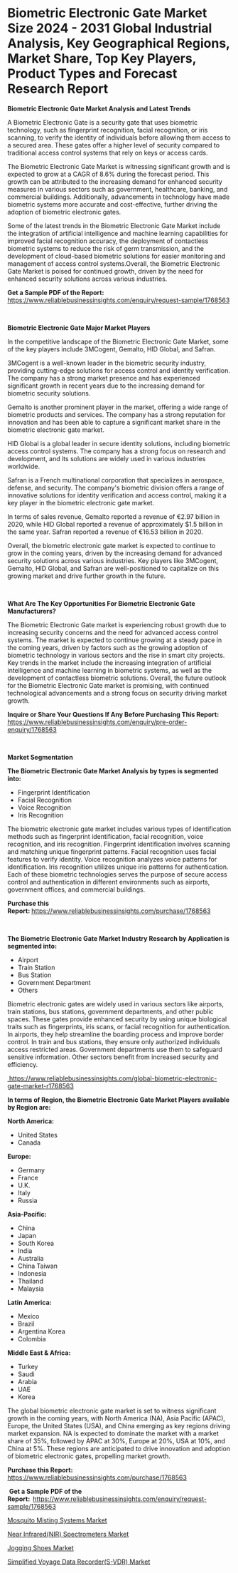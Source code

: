 <p><h1>Biometric Electronic Gate Market Size 2024 - 2031 Global Industrial Analysis, Key Geographical Regions, Market Share, Top Key Players, Product Types and Forecast Research Report</h1></p><p><strong>Biometric Electronic Gate Market Analysis and Latest Trends</strong></p>
<p><p>A Biometric Electronic Gate is a security gate that uses biometric technology, such as fingerprint recognition, facial recognition, or iris scanning, to verify the identity of individuals before allowing them access to a secured area. These gates offer a higher level of security compared to traditional access control systems that rely on keys or access cards.</p><p>The Biometric Electronic Gate Market is witnessing significant growth and is expected to grow at a CAGR of 8.6% during the forecast period. This growth can be attributed to the increasing demand for enhanced security measures in various sectors such as government, healthcare, banking, and commercial buildings. Additionally, advancements in technology have made biometric systems more accurate and cost-effective, further driving the adoption of biometric electronic gates.</p><p>Some of the latest trends in the Biometric Electronic Gate Market include the integration of artificial intelligence and machine learning capabilities for improved facial recognition accuracy, the deployment of contactless biometric systems to reduce the risk of germ transmission, and the development of cloud-based biometric solutions for easier monitoring and management of access control systems.Overall, the Biometric Electronic Gate Market is poised for continued growth, driven by the need for enhanced security solutions across various industries.</p></p>
<p><strong>Get a Sample PDF of the Report:&nbsp;</strong> <a href="https://www.reliablebusinessinsights.com/enquiry/request-sample/1768563">https://www.reliablebusinessinsights.com/enquiry/request-sample/1768563</a></p>
<p>&nbsp;</p>
<p><strong>Biometric Electronic Gate Major Market Players</strong></p>
<p><p>In the competitive landscape of the Biometric Electronic Gate Market, some of the key players include 3MCogent, Gemalto, HID Global, and Safran. </p><p>3MCogent is a well-known leader in the biometric security industry, providing cutting-edge solutions for access control and identity verification. The company has a strong market presence and has experienced significant growth in recent years due to the increasing demand for biometric security solutions.</p><p>Gemalto is another prominent player in the market, offering a wide range of biometric products and services. The company has a strong reputation for innovation and has been able to capture a significant market share in the biometric electronic gate market.</p><p>HID Global is a global leader in secure identity solutions, including biometric access control systems. The company has a strong focus on research and development, and its solutions are widely used in various industries worldwide.</p><p>Safran is a French multinational corporation that specializes in aerospace, defense, and security. The company's biometric division offers a range of innovative solutions for identity verification and access control, making it a key player in the biometric electronic gate market.</p><p>In terms of sales revenue, Gemalto reported a revenue of €2.97 billion in 2020, while HID Global reported a revenue of approximately $1.5 billion in the same year. Safran reported a revenue of €16.53 billion in 2020.</p><p>Overall, the biometric electronic gate market is expected to continue to grow in the coming years, driven by the increasing demand for advanced security solutions across various industries. Key players like 3MCogent, Gemalto, HID Global, and Safran are well-positioned to capitalize on this growing market and drive further growth in the future.</p></p>
<p>&nbsp;</p>
<p><strong>What Are The Key Opportunities For Biometric Electronic Gate Manufacturers?</strong></p>
<p><p>The Biometric Electronic Gate market is experiencing robust growth due to increasing security concerns and the need for advanced access control systems. The market is expected to continue growing at a steady pace in the coming years, driven by factors such as the growing adoption of biometric technology in various sectors and the rise in smart city projects. Key trends in the market include the increasing integration of artificial intelligence and machine learning in biometric systems, as well as the development of contactless biometric solutions. Overall, the future outlook for the Biometric Electronic Gate market is promising, with continued technological advancements and a strong focus on security driving market growth.</p></p>
<p><strong>Inquire or Share Your Questions If Any Before Purchasing This Report:</strong> <a href="https://www.reliablebusinessinsights.com/enquiry/pre-order-enquiry/1768563">https://www.reliablebusinessinsights.com/enquiry/pre-order-enquiry/1768563</a></p>
<p>&nbsp;</p>
<p><strong>Market Segmentation</strong></p>
<p><strong>The Biometric Electronic Gate Market Analysis by types is segmented into:</strong></p>
<p><ul><li>Fingerprint Identification</li><li>Facial Recognition</li><li>Voice Recognition</li><li>Iris Recognition</li></ul></p>
<p><p>The biometric electronic gate market includes various types of identification methods such as fingerprint identification, facial recognition, voice recognition, and iris recognition. Fingerprint identification involves scanning and matching unique fingerprint patterns. Facial recognition uses facial features to verify identity. Voice recognition analyzes voice patterns for identification. Iris recognition utilizes unique iris patterns for authentication. Each of these biometric technologies serves the purpose of secure access control and authentication in different environments such as airports, government offices, and commercial buildings.</p></p>
<p><strong>Purchase this Report:&nbsp;</strong><a href="https://www.reliablebusinessinsights.com/purchase/1768563">https://www.reliablebusinessinsights.com/purchase/1768563</a></p>
<p>&nbsp;</p>
<p><strong>The Biometric Electronic Gate Market Industry Research by Application is segmented into:</strong></p>
<p><ul><li>Airport</li><li>Train Station</li><li>Bus Station</li><li>Government Department</li><li>Others</li></ul></p>
<p><p>Biometric electronic gates are widely used in various sectors like airports, train stations, bus stations, government departments, and other public spaces. These gates provide enhanced security by using unique biological traits such as fingerprints, iris scans, or facial recognition for authentication. In airports, they help streamline the boarding process and improve border control. In train and bus stations, they ensure only authorized individuals access restricted areas. Government departments use them to safeguard sensitive information. Other sectors benefit from increased security and efficiency.</p></p>
<p><a href="https://www.reliablebusinessinsights.com/global-biometric-electronic-gate-market-r1768563">&nbsp;https://www.reliablebusinessinsights.com/global-biometric-electronic-gate-market-r1768563</a></p>
<p><strong>In terms of Region, the Biometric Electronic Gate Market Players available by Region are:</strong></p>
<p>
    <p> <strong> North America: </strong>
        <ul>
            <li>United States</li>
            <li>Canada</li>
        </ul>
        </p> 
    <p> <strong> Europe: </strong>
        <ul>
            <li>Germany</li>
            <li>France</li>
            <li>U.K.</li>
            <li>Italy</li>
            <li>Russia</li>
        </ul>
        </p> 
    <p> <strong> Asia-Pacific: </strong>
        <ul>
            <li>China</li>
            <li>Japan</li>
            <li>South Korea</li>
            <li>India</li>
            <li>Australia</li>
            <li>China Taiwan</li>
            <li>Indonesia</li>
            <li>Thailand</li>
            <li>Malaysia</li>
        </ul>
        </p> 
    <p> <strong> Latin America: </strong>
        <ul>
            <li>Mexico</li>
            <li>Brazil</li>
            <li>Argentina Korea</li>
            <li>Colombia</li>
        </ul>
        </p> 
    <p> <strong> Middle East & Africa: </strong>
        <ul>
            <li>Turkey</li>
            <li>Saudi</li>
            <li>Arabia</li>
            <li>UAE</li>
            <li>Korea</li>
        </ul>
    </p>
    </p>
<p><p>The global biometric electronic gate market is set to witness significant growth in the coming years, with North America (NA), Asia Pacific (APAC), Europe, the United States (USA), and China emerging as key regions driving market expansion. NA is expected to dominate the market with a market share of 35%, followed by APAC at 30%, Europe at 20%, USA at 10%, and China at 5%. These regions are anticipated to drive innovation and adoption of biometric electronic gates, propelling market growth.</p></p>
<p><strong>Purchase this Report: </strong><a href="https://www.reliablebusinessinsights.com/purchase/1768563">https://www.reliablebusinessinsights.com/purchase/1768563</a></p>
<p>&nbsp;<strong>Get a Sample PDF of the Report:&nbsp;&nbsp;</strong><a href="https://www.reliablebusinessinsights.com/enquiry/request-sample/1768563">https://www.reliablebusinessinsights.com/enquiry/request-sample/1768563</a></p>
<p><strong></strong></p>
<p><p><a href="https://medium.com/@scottroberts2661/evaluating-global-mosquito-misting-systems-market-trends-and-growth-opportunities-by-region-type-40d47c719e42">Mosquito Misting Systems Market</a></p><p><a href="https://github.com/kulaberyasin52/Market-Research-Report-List-1/blob/main/near-infrarednir-spectrometers-market.md">Near Infrared(NIR) Spectrometers Market</a></p><p><a href="https://medium.com/@kartik.reportprime/global-jogging-shoes-market-focus-on-application-end-use-industry-type-equipment-and-region-d1586a680e28">Jogging Shoes Market</a></p><p><a href="https://github.com/nafiafirdania/Market-Research-Report-List-1/blob/main/simplified-voyage-data-recorders-vdr-market.md">Simplified Voyage Data Recorder(S-VDR) Market</a></p></p>
